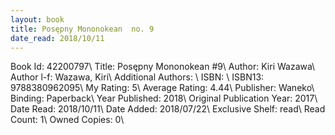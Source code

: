 ```yaml
---
layout: book
title: Posępny Mononokean  no. 9
date_read: 2018/10/11
---
```


Book Id: 42200797\ 
Title: Posępny Mononokean #9\ 
Author: Kiri Wazawa\ 
Author l-f: Wazawa, Kiri\ 
Additional Authors: \ 
ISBN: \ 
ISBN13: 9788380962095\ 
My Rating: 5\ 
Average Rating: 4.44\ 
Publisher: Waneko\ 
Binding: Paperback\ 
Year Published: 2018\ 
Original Publication Year: 2017\ 
Date Read: 2018/10/11\ 
Date Added: 2018/07/22\ 
Exclusive Shelf: read\ 
Read Count: 1\ 
Owned Copies: 0\ 

